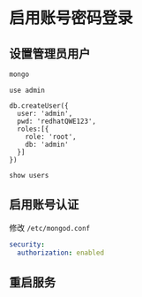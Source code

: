 # 启用账号密码登录

## 设置管理员用户

```sh
mongo
```

```mongodb
use admin

db.createUser({
  user: 'admin',
  pwd: 'redhatQWE123',
  roles:[{
    role: 'root',
    db: 'admin'
  }]
})

show users
```

## 启用账号认证

修改 `/etc/mongod.conf`

```yaml
security:
  authorization: enabled
```

## 重启服务


